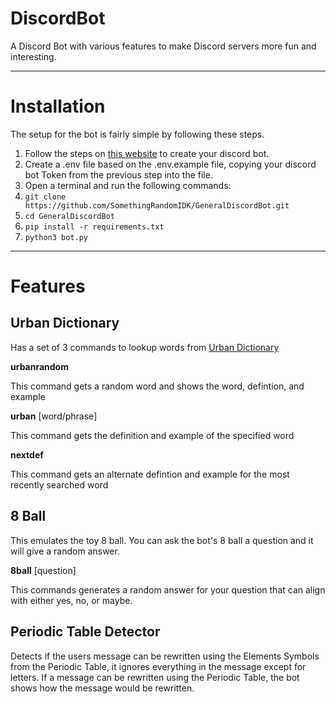# DiscordBot
A Discord Bot with various features to make Discord servers more fun and interesting.

---
# Installation
The setup for the bot is fairly simple by following these steps.

1. Follow the steps on [this website](https://discordpy.readthedocs.io/en/stable/discord.html) to create your discord bot.
2. Create a .env file based on the .env.example file, copying your discord bot Token from the previous step into the file.
3. Open a terminal and run the following commands:
4. `git clone https://github.com/SomethingRandomIDK/GeneralDiscordBot.git`
5. `cd GeneralDiscordBot`
6. `pip install -r requirements.txt`
7. `python3 bot.py`

---
# Features
## Urban Dictionary
Has a set of 3 commands to lookup words from [Urban Dictionary](https://www.urbandictionary.com)

**urbanrandom**

This command gets a random word and shows the word, defintion, and example

**urban** [word/phrase]

This command gets the definition and example of the specified word

**nextdef**

This command gets an alternate defintion and example for the most recently searched word

## 8 Ball
This emulates the toy 8 ball.  You can ask the bot's 8 ball a question and it will give a random answer.

**8ball** [question]

This commands generates a random answer for your question that can align with either yes, no, or maybe.

## Periodic Table Detector
Detects if the users message can be rewritten using the Elements Symbols from the Periodic Table, it ignores everything in the message except for letters.  If a message can be rewritten using the Periodic Table, the bot shows how the message would be rewritten.
